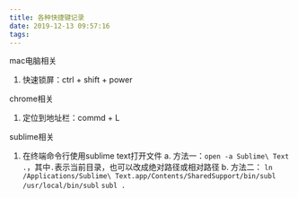 ```yaml
---
title: 各种快捷键记录
date: 2019-12-13 09:57:16
tags:
---
```

mac电脑相关
1. 快速锁屏：ctrl + shift + power

chrome相关
1. 定位到地址栏：commd + L

sublime相关

1. 在终端命令行使用sublime text打开文件
	a. 方法一：`open -a Sublime\ Text .`，其中`.`表示当前目录，也可以改成绝对路径或相对路径
	b. 方法二：
	`ln  /Applications/Sublime\ Text.app/Contents/SharedSupport/bin/subl /usr/local/bin/subl`
	`subl .`
